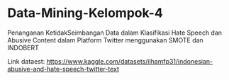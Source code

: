 # Data-Mining-Kelompok-4
Penanganan KetidakSeimbangan Data dalam Klasifikasi Hate Speech dan Abusive Content dalam Platform Twitter menggunakan SMOTE dan INDOBERT

Link dataest: https://www.kaggle.com/datasets/ilhamfp31/indonesian-abusive-and-hate-speech-twitter-text  
